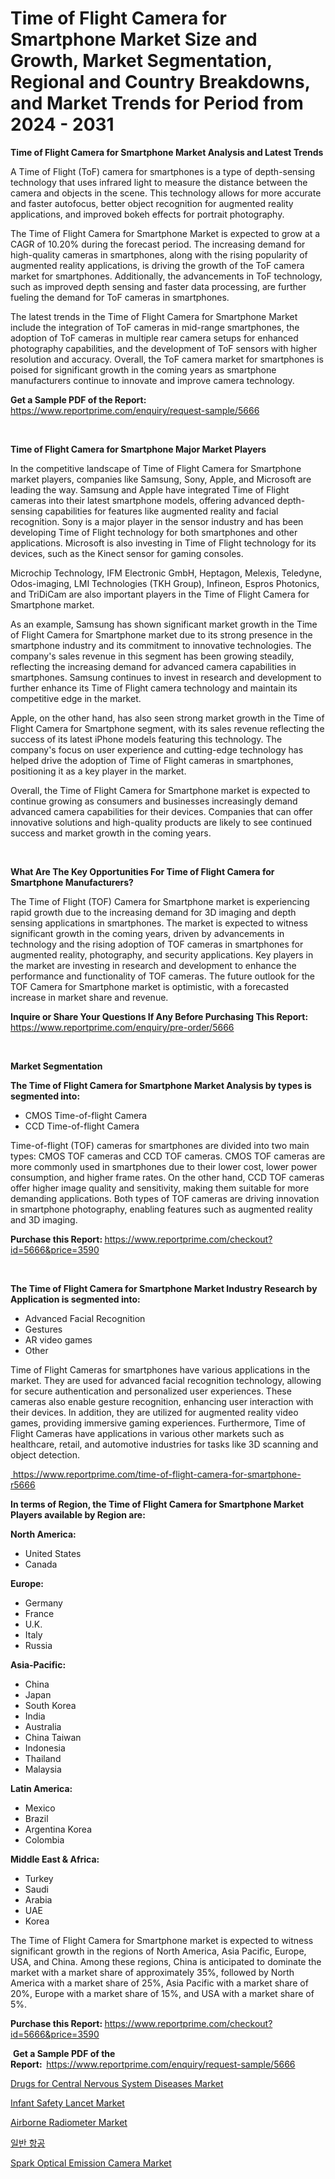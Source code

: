 <p><h1>Time of Flight Camera for Smartphone Market Size and Growth, Market Segmentation, Regional and Country Breakdowns, and Market Trends for Period from 2024 -  2031</h1></p><p><strong>Time of Flight Camera for Smartphone Market Analysis and Latest Trends</strong></p>
<p><p>A Time of Flight (ToF) camera for smartphones is a type of depth-sensing technology that uses infrared light to measure the distance between the camera and objects in the scene. This technology allows for more accurate and faster autofocus, better object recognition for augmented reality applications, and improved bokeh effects for portrait photography.</p><p>The Time of Flight Camera for Smartphone Market is expected to grow at a CAGR of 10.20% during the forecast period. The increasing demand for high-quality cameras in smartphones, along with the rising popularity of augmented reality applications, is driving the growth of the ToF camera market for smartphones. Additionally, the advancements in ToF technology, such as improved depth sensing and faster data processing, are further fueling the demand for ToF cameras in smartphones.</p><p>The latest trends in the Time of Flight Camera for Smartphone Market include the integration of ToF cameras in mid-range smartphones, the adoption of ToF cameras in multiple rear camera setups for enhanced photography capabilities, and the development of ToF sensors with higher resolution and accuracy. Overall, the ToF camera market for smartphones is poised for significant growth in the coming years as smartphone manufacturers continue to innovate and improve camera technology.</p></p>
<p><strong>Get a Sample PDF of the Report:&nbsp;</strong> <a href="https://www.reportprime.com/enquiry/request-sample/5666">https://www.reportprime.com/enquiry/request-sample/5666</a></p>
<p>&nbsp;</p>
<p><strong>Time of Flight Camera for Smartphone Major Market Players</strong></p>
<p><p>In the competitive landscape of Time of Flight Camera for Smartphone market players, companies like Samsung, Sony, Apple, and Microsoft are leading the way. Samsung and Apple have integrated Time of Flight cameras into their latest smartphone models, offering advanced depth-sensing capabilities for features like augmented reality and facial recognition. Sony is a major player in the sensor industry and has been developing Time of Flight technology for both smartphones and other applications. Microsoft is also investing in Time of Flight technology for its devices, such as the Kinect sensor for gaming consoles.</p><p>Microchip Technology, IFM Electronic GmbH, Heptagon, Melexis, Teledyne, Odos-imaging, LMI Technologies (TKH Group), Infineon, Espros Photonics, and TriDiCam are also important players in the Time of Flight Camera for Smartphone market.</p><p>As an example, Samsung has shown significant market growth in the Time of Flight Camera for Smartphone market due to its strong presence in the smartphone industry and its commitment to innovative technologies. The company's sales revenue in this segment has been growing steadily, reflecting the increasing demand for advanced camera capabilities in smartphones. Samsung continues to invest in research and development to further enhance its Time of Flight camera technology and maintain its competitive edge in the market.</p><p>Apple, on the other hand, has also seen strong market growth in the Time of Flight Camera for Smartphone segment, with its sales revenue reflecting the success of its latest iPhone models featuring this technology. The company's focus on user experience and cutting-edge technology has helped drive the adoption of Time of Flight cameras in smartphones, positioning it as a key player in the market.</p><p>Overall, the Time of Flight Camera for Smartphone market is expected to continue growing as consumers and businesses increasingly demand advanced camera capabilities for their devices. Companies that can offer innovative solutions and high-quality products are likely to see continued success and market growth in the coming years.</p></p>
<p>&nbsp;</p>
<p><strong>What Are The Key Opportunities For Time of Flight Camera for Smartphone Manufacturers?</strong></p>
<p><p>The Time of Flight (TOF) Camera for Smartphone market is experiencing rapid growth due to the increasing demand for 3D imaging and depth sensing applications in smartphones. The market is expected to witness significant growth in the coming years, driven by advancements in technology and the rising adoption of TOF cameras in smartphones for augmented reality, photography, and security applications. Key players in the market are investing in research and development to enhance the performance and functionality of TOF cameras. The future outlook for the TOF Camera for Smartphone market is optimistic, with a forecasted increase in market share and revenue.</p></p>
<p><strong>Inquire or Share Your Questions If Any Before Purchasing This Report:</strong> <a href="https://www.reportprime.com/enquiry/pre-order/5666">https://www.reportprime.com/enquiry/pre-order/5666</a></p>
<p>&nbsp;</p>
<p><strong>Market Segmentation</strong></p>
<p><strong>The Time of Flight Camera for Smartphone Market Analysis by types is segmented into:</strong></p>
<p><ul><li>CMOS Time-of-flight Camera</li><li>CCD Time-of-flight Camera</li></ul></p>
<p><p>Time-of-flight (TOF) cameras for smartphones are divided into two main types: CMOS TOF cameras and CCD TOF cameras. CMOS TOF cameras are more commonly used in smartphones due to their lower cost, lower power consumption, and higher frame rates. On the other hand, CCD TOF cameras offer higher image quality and sensitivity, making them suitable for more demanding applications. Both types of TOF cameras are driving innovation in smartphone photography, enabling features such as augmented reality and 3D imaging.</p></p>
<p><strong>Purchase this Report:&nbsp;</strong><a href="https://www.reportprime.com/checkout?id=5666&price=3590">https://www.reportprime.com/checkout?id=5666&price=3590</a></p>
<p>&nbsp;</p>
<p><strong>The Time of Flight Camera for Smartphone Market Industry Research by Application is segmented into:</strong></p>
<p><ul><li>Advanced Facial Recognition</li><li>Gestures</li><li>AR video games</li><li>Other</li></ul></p>
<p><p>Time of Flight Cameras for smartphones have various applications in the market. They are used for advanced facial recognition technology, allowing for secure authentication and personalized user experiences. These cameras also enable gesture recognition, enhancing user interaction with their devices. In addition, they are utilized for augmented reality video games, providing immersive gaming experiences. Furthermore, Time of Flight Cameras have applications in various other markets such as healthcare, retail, and automotive industries for tasks like 3D scanning and object detection.</p></p>
<p><a href="https://www.reportprime.com/time-of-flight-camera-for-smartphone-r5666">&nbsp;https://www.reportprime.com/time-of-flight-camera-for-smartphone-r5666</a></p>
<p><strong>In terms of Region, the Time of Flight Camera for Smartphone Market Players available by Region are:</strong></p>
<p>
    <p> <strong> North America: </strong>
        <ul>
            <li>United States</li>
            <li>Canada</li>
        </ul>
        </p> 
    <p> <strong> Europe: </strong>
        <ul>
            <li>Germany</li>
            <li>France</li>
            <li>U.K.</li>
            <li>Italy</li>
            <li>Russia</li>
        </ul>
        </p> 
    <p> <strong> Asia-Pacific: </strong>
        <ul>
            <li>China</li>
            <li>Japan</li>
            <li>South Korea</li>
            <li>India</li>
            <li>Australia</li>
            <li>China Taiwan</li>
            <li>Indonesia</li>
            <li>Thailand</li>
            <li>Malaysia</li>
        </ul>
        </p> 
    <p> <strong> Latin America: </strong>
        <ul>
            <li>Mexico</li>
            <li>Brazil</li>
            <li>Argentina Korea</li>
            <li>Colombia</li>
        </ul>
        </p> 
    <p> <strong> Middle East & Africa: </strong>
        <ul>
            <li>Turkey</li>
            <li>Saudi</li>
            <li>Arabia</li>
            <li>UAE</li>
            <li>Korea</li>
        </ul>
    </p>
    </p>
<p><p>The Time of Flight Camera for Smartphone market is expected to witness significant growth in the regions of North America, Asia Pacific, Europe, USA, and China. Among these regions, China is anticipated to dominate the market with a market share of approximately 35%, followed by North America with a market share of 25%, Asia Pacific with a market share of 20%, Europe with a market share of 15%, and USA with a market share of 5%.</p></p>
<p><strong>Purchase this Report: </strong><a href="https://www.reportprime.com/checkout?id=5666&price=3590">https://www.reportprime.com/checkout?id=5666&price=3590</a></p>
<p>&nbsp;<strong>Get a Sample PDF of the Report:&nbsp;&nbsp;</strong><a href="https://www.reportprime.com/enquiry/request-sample/5666">https://www.reportprime.com/enquiry/request-sample/5666</a></p>
<p><strong></strong></p>
<p><p><a href="https://medium.com/@go-emi/global-drugs-for-central-nervous-system-diseases-market-focus-on-product-type-42a86d628b69">Drugs for Central Nervous System Diseases Market</a></p><p><a href="https://issuu.com/reportprime-2/docs/infant-safety-lancet-market-size-2030.pptx">Infant Safety Lancet Market</a></p><p><a href="https://github.com/luckyshygirl/Market-Research-Report-List-5/blob/main/airborne-radiometer-market.md">Airborne Radiometer Market</a></p><p><a href="https://medium.com/@salennagilmor1/%EC%9D%BC%EB%B0%98-%ED%95%AD%EA%B3%B5-%EC%8B%9C%EC%9E%A5-%EA%B7%9C%EB%AA%A8-%EC%84%B1%EC%9E%A5-%EB%8F%99%ED%96%A5-%ED%86%B5%EA%B3%84-%EB%B0%8F-%EC%98%88%EC%B8%A1-2024-2031-5dfed31c6b36">일반 항공</a></p><p><a href="https://github.com/markusgodoy/Market-Research-Report-List-4/blob/main/spark-optical-emission-camera-market.md">Spark Optical Emission Camera Market</a></p></p>